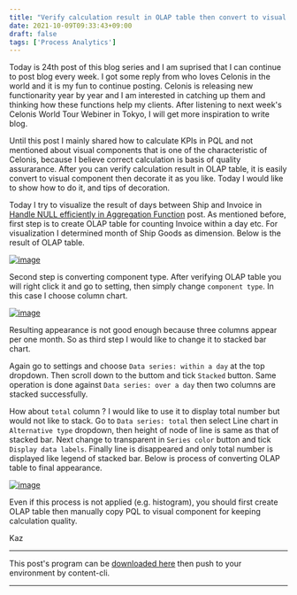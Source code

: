 ```yaml
---
title: "Verify calculation result in OLAP table then convert to visual component"
date: 2021-10-09T09:33:43+09:00
draft: false
tags: ['Process Analytics']
---
```


Today is 24th post of this blog series and I am suprised that I can continue to post blog every week. I got some reply from who loves Celonis in the world and it is my fun to continue posting. Celonis is releasing new functionarity year by year and I am interested in catching up them and thinking how these functions help my clients. After listening to next week's Celonis World Tour Webiner in Tokyo, I will get more inspiration to write blog.

Until this post I mainly shared how to calculate KPIs in PQL and not mentioned about visual components that is one of the characteristic of Celonis, because I believe correct calculation is basis of quality assurarance. After you can verify calculation result in OLAP table, it is easily convert to visual component then decorate it as you like. Today I would like to show how to do it, and tips of decoration.

Today I try to visualize the result of days between Ship and Invoice in [Handle NULL efficiently in Aggregation Function](../2021-06-26-handle-null-efficiently-in-aggregation-function/) post. As mentioned before, first step is to create OLAP table for counting Invoice within a day etc. For visualization I determined month of Ship Goods as dimension. Below is the result of OLAP table.

[![image](https://user-images.githubusercontent.com/67397583/136639035-05639d01-256a-447c-8a6d-48c7a0002d81.png)](https://user-images.githubusercontent.com/67397583/136639035-05639d01-256a-447c-8a6d-48c7a0002d81.png)

Second step is converting component type. After verifying OLAP table you will right click it and go to setting, then simply change `component type`. In this case I choose column chart.

[![image](https://user-images.githubusercontent.com/67397583/136639162-bb76469b-cfaa-445d-8e0c-23b3b5e4f946.png)](https://user-images.githubusercontent.com/67397583/136639162-bb76469b-cfaa-445d-8e0c-23b3b5e4f946.png)

Resulting appearance is not good enough because three columns appear per one month. So as third step I would like to change it to stacked bar chart.

Again go to settings and choose `Data series: within a day` at the top dropdown. Then scroll down to the buttom and tick `Stacked` button. Same operation is done against `Data series: over a day` then two columns are stacked successfully.

How about `total` column ? I would like to use it to display total number but would not like to stack. Go to `Data series: total` then select Line chart in `Alternative type` dropdown, then height of node of line is same as that of stacked bar. Next change to transparent in `Series color` button and tick `Display data labels`. Finally line is disappeared and only total number is displayed like legend of stacked bar. Below is process of converting OLAP table to final appearance.

[![image](https://user-images.githubusercontent.com/67397583/136639637-90fff977-499c-48bf-9be4-3809666b75fb.png)](https://user-images.githubusercontent.com/67397583/136639637-90fff977-499c-48bf-9be4-3809666b75fb.png)

Even if this process is not applied (e.g. histogram), you should first create OLAP table then manually copy PQL to visual component for keeping calculation quality.

Kaz

---

This post's program can be [downloaded here](../../examples/o2c_analysis_20211009.json) then push to your environment by content-cli.

---

